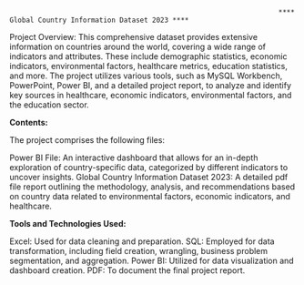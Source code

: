                                                                       **** Global Country Information Dataset 2023 ****
                                                                      
Project Overview: This comprehensive dataset provides extensive information on countries around the world, covering a wide range of indicators and attributes. These include demographic statistics, economic indicators, environmental factors, healthcare metrics, education statistics, and more. The project utilizes various tools, such as MySQL Workbench, PowerPoint, Power BI, and a detailed project report, to analyze and identify key sources in healthcare, economic indicators, environmental factors, and the education sector.

**Contents:**

The project comprises the following files:

Power BI File: An interactive dashboard that allows for an in-depth exploration of country-specific data, categorized by different indicators to uncover insights.
Global Country Information Dataset 2023: A detailed pdf file  report outlining the methodology, analysis, and recommendations based on country data related to environmental factors, economic indicators, and healthcare.

**Tools and Technologies Used:**

Excel: Used for data cleaning and preparation.
SQL: Employed for data transformation, including field creation, wrangling, business problem segmentation, and aggregation.
Power BI: Utilized for data visualization and dashboard creation.
PDF: To document the final project report.
